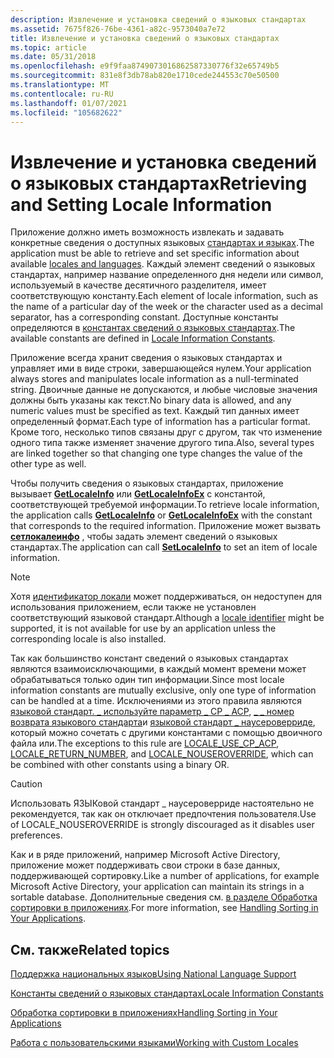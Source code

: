 ```yaml
---
description: Извлечение и установка сведений о языковых стандартах
ms.assetid: 7675f826-76be-4361-a82c-9573040a7e72
title: Извлечение и установка сведений о языковых стандартах
ms.topic: article
ms.date: 05/31/2018
ms.openlocfilehash: e9f9faa8749073016862587330776f32e65749b5
ms.sourcegitcommit: 831e8f3db78ab820e1710cede244553c70e50500
ms.translationtype: MT
ms.contentlocale: ru-RU
ms.lasthandoff: 01/07/2021
ms.locfileid: "105682622"
---
```

# <a name="retrieving-and-setting-locale-information"></a><span data-ttu-id="b8b05-103">Извлечение и установка сведений о языковых стандартах</span><span class="sxs-lookup"><span data-stu-id="b8b05-103">Retrieving and Setting Locale Information</span></span>

<span data-ttu-id="b8b05-104">Приложение должно иметь возможность извлекать и задавать конкретные сведения о доступных языковых [стандартах и языках](locales-and-languages.md).</span><span class="sxs-lookup"><span data-stu-id="b8b05-104">The application must be able to retrieve and set specific information about available [locales and languages](locales-and-languages.md).</span></span> <span data-ttu-id="b8b05-105">Каждый элемент сведений о языковых стандартах, например название определенного дня недели или символ, используемый в качестве десятичного разделителя, имеет соответствующую константу.</span><span class="sxs-lookup"><span data-stu-id="b8b05-105">Each element of locale information, such as the name of a particular day of the week or the character used as a decimal separator, has a corresponding constant.</span></span> <span data-ttu-id="b8b05-106">Доступные константы определяются в [константах сведений о языковых стандартах](locale-information-constants.md).</span><span class="sxs-lookup"><span data-stu-id="b8b05-106">The available constants are defined in [Locale Information Constants](locale-information-constants.md).</span></span>

<span data-ttu-id="b8b05-107">Приложение всегда хранит сведения о языковых стандартах и управляет ими в виде строки, завершающейся нулем.</span><span class="sxs-lookup"><span data-stu-id="b8b05-107">Your application always stores and manipulates locale information as a null-terminated string.</span></span> <span data-ttu-id="b8b05-108">Двоичные данные не допускаются, и любые числовые значения должны быть указаны как текст.</span><span class="sxs-lookup"><span data-stu-id="b8b05-108">No binary data is allowed, and any numeric values must be specified as text.</span></span> <span data-ttu-id="b8b05-109">Каждый тип данных имеет определенный формат.</span><span class="sxs-lookup"><span data-stu-id="b8b05-109">Each type of information has a particular format.</span></span> <span data-ttu-id="b8b05-110">Кроме того, несколько типов связаны друг с другом, так что изменение одного типа также изменяет значение другого типа.</span><span class="sxs-lookup"><span data-stu-id="b8b05-110">Also, several types are linked together so that changing one type changes the value of the other type as well.</span></span>

<span data-ttu-id="b8b05-111">Чтобы получить сведения о языковых стандартах, приложение вызывает [**GetLocaleInfo**](/windows/desktop/api/Winnls/nf-winnls-getlocaleinfoa) или [**GetLocaleInfoEx**](/windows/desktop/api/Winnls/nf-winnls-getlocaleinfoex) с константой, соответствующей требуемой информации.</span><span class="sxs-lookup"><span data-stu-id="b8b05-111">To retrieve locale information, the application calls [**GetLocaleInfo**](/windows/desktop/api/Winnls/nf-winnls-getlocaleinfoa) or [**GetLocaleInfoEx**](/windows/desktop/api/Winnls/nf-winnls-getlocaleinfoex) with the constant that corresponds to the required information.</span></span> <span data-ttu-id="b8b05-112">Приложение может вызвать [**сетлокалеинфо**](/windows/desktop/api/Winnls/nf-winnls-setlocaleinfoa) , чтобы задать элемент сведений о языковых стандартах.</span><span class="sxs-lookup"><span data-stu-id="b8b05-112">The application can call [**SetLocaleInfo**](/windows/desktop/api/Winnls/nf-winnls-setlocaleinfoa) to set an item of locale information.</span></span>

> [!Note]  
> <span data-ttu-id="b8b05-113">Хотя [идентификатор локали](locale-identifiers.md) может поддерживаться, он недоступен для использования приложением, если также не установлен соответствующий языковой стандарт.</span><span class="sxs-lookup"><span data-stu-id="b8b05-113">Although a [locale identifier](locale-identifiers.md) might be supported, it is not available for use by an application unless the corresponding locale is also installed.</span></span>

 

<span data-ttu-id="b8b05-114">Так как большинство констант сведений о языковых стандартах являются взаимоисключающими, в каждый момент времени может обрабатываться только один тип информации.</span><span class="sxs-lookup"><span data-stu-id="b8b05-114">Since most locale information constants are mutually exclusive, only one type of information can be handled at a time.</span></span> <span data-ttu-id="b8b05-115">Исключениями из этого правила являются [языковой стандарт. \_ используйте параметр \_ CP \_ ACP](locale-use-cp-acp.md), [ \_ \_ номер возврата языкового стандарта](locale-return-constants.md)и [языковой стандарт \_ наусероверриде](locale-nouseroverride.md), который можно сочетать с другими константами с помощью двоичного файла или.</span><span class="sxs-lookup"><span data-stu-id="b8b05-115">The exceptions to this rule are [LOCALE\_USE\_CP\_ACP](locale-use-cp-acp.md), [LOCALE\_RETURN\_NUMBER](locale-return-constants.md), and [LOCALE\_NOUSEROVERRIDE](locale-nouseroverride.md), which can be combined with other constants using a binary OR.</span></span>

> [!Caution]  
> <span data-ttu-id="b8b05-116">Использовать ЯЗЫКовой стандарт \_ наусероверриде настоятельно не рекомендуется, так как он отключает предпочтения пользователя.</span><span class="sxs-lookup"><span data-stu-id="b8b05-116">Use of LOCALE\_NOUSEROVERRIDE is strongly discouraged as it disables user preferences.</span></span>

 

<span data-ttu-id="b8b05-117">Как и в ряде приложений, например Microsoft Active Directory, приложение может поддерживать свои строки в базе данных, поддерживающей сортировку.</span><span class="sxs-lookup"><span data-stu-id="b8b05-117">Like a number of applications, for example Microsoft Active Directory, your application can maintain its strings in a sortable database.</span></span> <span data-ttu-id="b8b05-118">Дополнительные сведения см. [в разделе Обработка сортировки в приложениях](handling-sorting-in-your-applications.md).</span><span class="sxs-lookup"><span data-stu-id="b8b05-118">For more information, see [Handling Sorting in Your Applications](handling-sorting-in-your-applications.md).</span></span>

## <a name="related-topics"></a><span data-ttu-id="b8b05-119">См. также</span><span class="sxs-lookup"><span data-stu-id="b8b05-119">Related topics</span></span>

<dl> <dt>

[<span data-ttu-id="b8b05-120">Поддержка национальных языков</span><span class="sxs-lookup"><span data-stu-id="b8b05-120">Using National Language Support</span></span>](using-national-language-support.md)
</dt> <dt>

[<span data-ttu-id="b8b05-121">Константы сведений о языковых стандартах</span><span class="sxs-lookup"><span data-stu-id="b8b05-121">Locale Information Constants</span></span>](locale-information-constants.md)
</dt> <dt>

[<span data-ttu-id="b8b05-122">Обработка сортировки в приложениях</span><span class="sxs-lookup"><span data-stu-id="b8b05-122">Handling Sorting in Your Applications</span></span>](handling-sorting-in-your-applications.md)
</dt> <dt>

[<span data-ttu-id="b8b05-123">Работа с пользовательскими языками</span><span class="sxs-lookup"><span data-stu-id="b8b05-123">Working with Custom Locales</span></span>](working-with-custom-locales.md)
</dt> </dl>

 

 



